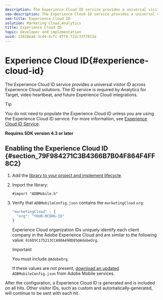 ```yaml
---
description: The Experience Cloud ID service provides a universal visitor ID across Experience Cloud solutions. The ID service is required by Analytics for Target, video heartbeat, and future Experience Cloud integrations.
seo-description: The Experience Cloud ID service provides a universal visitor ID across Experience Cloud solutions. The ID service is required by Analytics for Target, video heartbeat, and future Experience Cloud integrations.
seo-title: Experience Cloud ID
solution: Marketing Cloud,Analytics
title: Experience Cloud ID
topic: Developer and implementation
uuid: 13628ea8-3cd4-4cfc-8ff6-722c33f7813a
---
```


# Experience Cloud ID{#experience-cloud-id}

The Experience Cloud ID service provides a universal visitor ID across Experience Cloud solutions. The ID service is required by Analytics for Target, video heartbeat, and future Experience Cloud integrations.

>[!TIP]
>
>You do not need to populate the Experience Cloud ID unless you are using the Experience Cloud ID service. For more information, see [Experience Cloud ID Service](https://marketing.adobe.com/resources/help/en_US/mcvid/).

**Requires SDK version 4.3 or later**

## Enabling the Experience Cloud ID {#section_79F984271C3B4366B7B04F864F4FF8C2}

1. Add the [library to your project and implement lifecycle](../getting-started/dev-qs.md#concept_13176B6E37F547D6935E37125F457972). 
1. Import the library: 

   ```
   #import "ADBMobile.h"
   ```

1. Verify that `ADBMobileConfig.json` contains the `marketingCloud` `org`: 

   ```js
   "marketingCloud" : { 
     "org": "YOUR-MCORG-ID" 
   }
   ```

   Experience Cloud organization IDs uniquely identify each client company in the Adobe Experience Cloud and are similar to the following value: `016D5C175213CCA80A490D05@AdobeOrg`.

   >[!IMPORTANT]
   >
   >You must include `@AdobeOrg`.

   If these values are not present, [download an updated](../getting-started/requirements.md#section_044C17DF82BC4FD8A3E409C456CE9A46) `ADBMobileConfig.json` from Adobe Mobile services.

After the configuration, a Experience Cloud ID is generated and is included on all hits. Other visitor IDs, such as custom and automatically-generated, will continue to be sent with each hit. 
